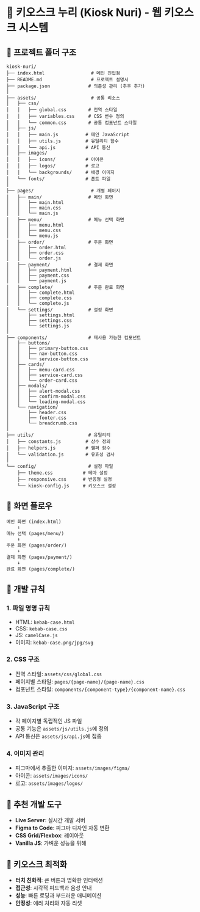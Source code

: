 # 🏪 키오스크 누리 (Kiosk Nuri) - 웹 키오스크 시스템

## 📁 프로젝트 폴더 구조

```
kiosk-nuri/
├── index.html                 # 메인 진입점
├── README.md                  # 프로젝트 설명서
├── package.json              # 의존성 관리 (추후 추가)
│
├── assets/                    # 공통 리소스
│   ├── css/
│   │   ├── global.css        # 전역 스타일
│   │   ├── variables.css     # CSS 변수 정의
│   │   └── common.css        # 공통 컴포넌트 스타일
│   ├── js/
│   │   ├── main.js          # 메인 JavaScript
│   │   ├── utils.js         # 유틸리티 함수
│   │   └── api.js           # API 통신
│   ├── images/
│   │   ├── icons/           # 아이콘
│   │   ├── logos/           # 로고
│   │   └── backgrounds/     # 배경 이미지
│   └── fonts/               # 폰트 파일
│
├── pages/                     # 개별 페이지
│   ├── main/                 # 메인 화면
│   │   ├── main.html
│   │   ├── main.css
│   │   └── main.js
│   ├── menu/                 # 메뉴 선택 화면
│   │   ├── menu.html
│   │   ├── menu.css
│   │   └── menu.js
│   ├── order/                # 주문 화면
│   │   ├── order.html
│   │   ├── order.css
│   │   └── order.js
│   ├── payment/              # 결제 화면
│   │   ├── payment.html
│   │   ├── payment.css
│   │   └── payment.js
│   ├── complete/             # 주문 완료 화면
│   │   ├── complete.html
│   │   ├── complete.css
│   │   └── complete.js
│   └── settings/             # 설정 화면
│       ├── settings.html
│       ├── settings.css
│       └── settings.js
│
├── components/               # 재사용 가능한 컴포넌트
│   ├── buttons/
│   │   ├── primary-button.css
│   │   ├── nav-button.css
│   │   └── service-button.css
│   ├── cards/
│   │   ├── menu-card.css
│   │   ├── service-card.css
│   │   └── order-card.css
│   ├── modals/
│   │   ├── alert-modal.css
│   │   ├── confirm-modal.css
│   │   └── loading-modal.css
│   └── navigation/
│       ├── header.css
│       ├── footer.css
│       └── breadcrumb.css
│
├── utils/                    # 유틸리티
│   ├── constants.js         # 상수 정의
│   ├── helpers.js           # 헬퍼 함수
│   └── validation.js        # 유효성 검사
│
└── config/                   # 설정 파일
    ├── theme.css           # 테마 설정
    ├── responsive.css      # 반응형 설정
    └── kiosk-config.js     # 키오스크 설정
```

## 🎯 화면 플로우

```
메인 화면 (index.html)
    ↓
메뉴 선택 (pages/menu/)
    ↓
주문 화면 (pages/order/)
    ↓
결제 화면 (pages/payment/)
    ↓
완료 화면 (pages/complete/)
```

## 🚀 개발 규칙

### 1. 파일 명명 규칙
- HTML: `kebab-case.html`
- CSS: `kebab-case.css`
- JS: `camelCase.js`
- 이미지: `kebab-case.png/jpg/svg`

### 2. CSS 구조
- 전역 스타일: `assets/css/global.css`
- 페이지별 스타일: `pages/{page-name}/{page-name}.css`
- 컴포넌트 스타일: `components/{component-type}/{component-name}.css`

### 3. JavaScript 구조
- 각 페이지별 독립적인 JS 파일
- 공통 기능은 `assets/js/utils.js`에 정의
- API 통신은 `assets/js/api.js`에 집중

### 4. 이미지 관리
- 피그마에서 추출한 이미지: `assets/images/figma/`
- 아이콘: `assets/images/icons/`
- 로고: `assets/images/logos/`

## 🔧 추천 개발 도구

- **Live Server**: 실시간 개발 서버
- **Figma to Code**: 피그마 디자인 자동 변환
- **CSS Grid/Flexbox**: 레이아웃
- **Vanilla JS**: 가벼운 성능을 위해

## 📱 키오스크 최적화

- **터치 친화적**: 큰 버튼과 명확한 인터랙션
- **접근성**: 시각적 피드백과 음성 안내
- **성능**: 빠른 로딩과 부드러운 애니메이션
- **안정성**: 에러 처리와 자동 리셋 